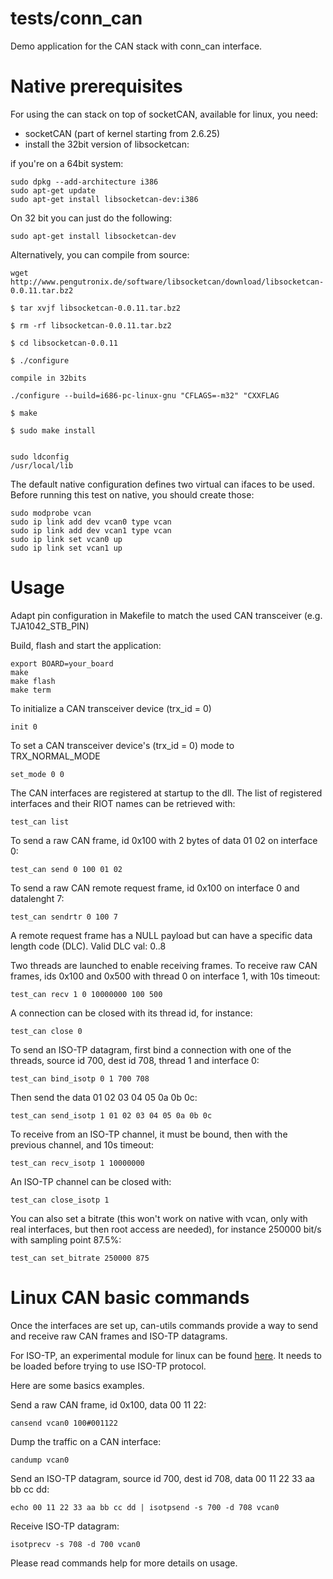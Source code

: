 tests/conn_can
================
Demo application for the CAN stack with conn_can interface.


Native prerequisites
============
For using the can stack on top of socketCAN, available for linux, you need:
- socketCAN (part of kernel starting from 2.6.25)
- install  the 32bit version of libsocketcan:

if you're on a 64bit system:
```
sudo dpkg --add-architecture i386
sudo apt-get update
sudo apt-get install libsocketcan-dev:i386
```
On 32 bit you can just do the following:
```
sudo apt-get install libsocketcan-dev
```

Alternatively, you can compile from source:
```
wget http://www.pengutronix.de/software/libsocketcan/download/libsocketcan-0.0.11.tar.bz2

$ tar xvjf libsocketcan-0.0.11.tar.bz2

$ rm -rf libsocketcan-0.0.11.tar.bz2

$ cd libsocketcan-0.0.11

$ ./configure

compile in 32bits

./configure --build=i686-pc-linux-gnu "CFLAGS=-m32" "CXXFLAG

$ make

$ sudo make install


sudo ldconfig
/usr/local/lib
```

The default native configuration defines two virtual can ifaces to be used.
Before running this test on native, you should create those:

```
sudo modprobe vcan
sudo ip link add dev vcan0 type vcan
sudo ip link add dev vcan1 type vcan
sudo ip link set vcan0 up
sudo ip link set vcan1 up
```

Usage
=====

Adapt pin configuration in Makefile to match the used CAN transceiver (e.g. TJA1042_STB_PIN)

Build, flash and start the application:
```
export BOARD=your_board
make
make flash
make term
```

To initialize a CAN transceiver device (trx_id = 0)
```
init 0
```

To set a CAN transceiver device's (trx_id = 0) mode to TRX_NORMAL_MODE
```
set_mode 0 0
```

The CAN interfaces are registered at startup to the dll. The list of registered
interfaces and their RIOT names can be retrieved with:
```
test_can list
```

To send a raw CAN frame, id 0x100 with 2 bytes of data 01 02 on interface 0:
```
test_can send 0 100 01 02
```

To send a raw CAN remote request frame, id 0x100 on interface 0 and datalenght 7:
```
test_can sendrtr 0 100 7
```
A remote request frame has a NULL payload but can have a specific data length code (DLC).
Valid DLC val: 0..8


Two threads are launched to enable receiving frames. To receive raw CAN frames,
ids 0x100 and 0x500 with thread 0 on interface 1, with 10s timeout:
```
test_can recv 1 0 10000000 100 500
```

A connection can be closed with its thread id, for instance:
```
test_can close 0
```


To send an ISO-TP datagram, first bind a connection with one of the threads,
source id 700, dest id 708, thread 1 and interface 0:
```
test_can bind_isotp 0 1 700 708
```
Then send the data 01 02 03 04 05 0a 0b 0c:
```
test_can send_isotp 1 01 02 03 04 05 0a 0b 0c
```

To receive from an ISO-TP channel, it must be bound, then with the previous channel,
and 10s timeout:
```
test_can recv_isotp 1 10000000
```

An ISO-TP channel can be closed with:
```
test_can close_isotp 1
```

You can also set a bitrate (this won't work on native with vcan, only with real
interfaces, but then root access are needed), for instance 250000 bit/s with
sampling point 87.5%:
```
test_can set_bitrate 250000 875
```

Linux CAN basic commands
========================

Once the interfaces are set up, can-utils commands provide a way to send and receive
raw CAN frames and ISO-TP datagrams.

For ISO-TP, an experimental module for linux can be found [here](https://github.com/hartkopp/can-isotp).
It needs to be loaded before trying to use ISO-TP protocol.

Here are some basics examples.

Send a raw CAN frame, id 0x100, data 00 11 22:
```
cansend vcan0 100#001122
```

Dump the traffic on a CAN interface:
```
candump vcan0
```

Send an ISO-TP datagram, source id 700, dest id 708, data 00 11 22 33 aa bb cc dd:
```
echo 00 11 22 33 aa bb cc dd | isotpsend -s 700 -d 708 vcan0
```

Receive ISO-TP datagram:
```
isotprecv -s 708 -d 700 vcan0
```

Please read commands help for more details on usage.